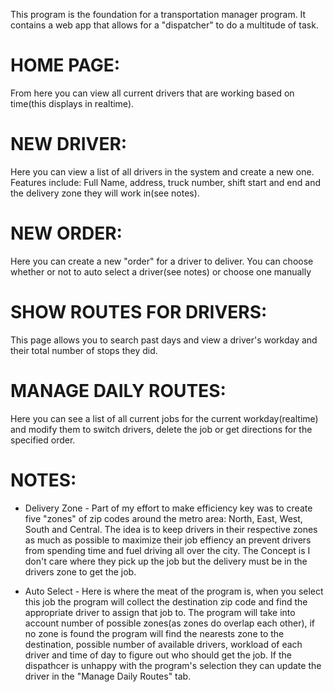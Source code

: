 This program is the foundation for a transportation manager program. It contains a web app that allows for a "dispatcher" to do a multitude of task.

# HOME PAGE:
From here you can view all current drivers that are working based on time(this displays in realtime).


# NEW DRIVER:

Here you can view a list of all drivers in the system and create a new one. Features include: Full Name, address, truck number,
shift start and end and the delivery zone they will work in(see notes).

# NEW ORDER:

Here you can create a new "order" for a driver to deliver. You can choose whether or not to auto select a driver(see notes) or choose one manually

# SHOW ROUTES FOR DRIVERS:

This page allows you to search past days and view a driver's workday and their total number of stops they did.

# MANAGE DAILY ROUTES:

Here you can see a list of all current jobs for the current workday(realtime) and modify them to switch drivers, delete the job or get 
directions for the specified order.

# NOTES:

- Delivery Zone - Part of my effort to make efficiency key was to create five "zones" of zip codes around the metro area: North, East, West, South and Central.
The idea is to keep drivers in their respective zones as much as possible to maximize their job effiency an prevent drivers from spending time and fuel driving
all over the city. The Concept is I don't care where they pick up the job but the delivery must be in the drivers zone to get the job.

- Auto Select - Here is where the meat of the program is, when you select this job the program will collect the destination zip code and 
find the appropriate driver to assign that job to. The program will take into account number of possible zones(as zones do overlap each other), 
if no zone is found the program will find the nearests zone to the destination, possible number of available drivers, workload of each driver and 
time of day to figure out who should get the job. If the dispathcer is unhappy with the program's selection they can update the driver in the 
"Manage Daily Routes" tab.
  
